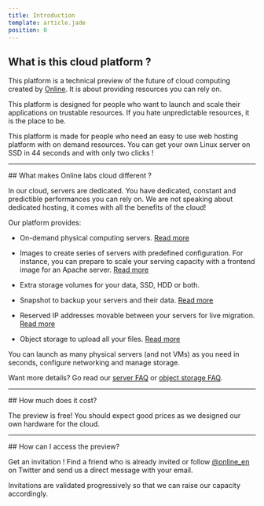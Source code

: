 ```yaml
---
title: Introduction
template: article.jade
position: 0
---
```


## What is this cloud platform ?

This platform is a technical preview of the future of cloud computing created by [Online](http://online.net).
It is about providing resources you can rely on.

This platform is designed for people who want to launch and scale their
applications on trustable resources.
If you hate unpredictable resources, it is the place to be.

This platform is made for people who need an easy to use web hosting platform with on demand
resources. You can get your own Linux server on SSD in 44 seconds and with only two clicks !


<hr/>
## What makes Online labs cloud different ?

In our cloud, servers are dedicated. You have dedicated, constant and
predictible performances you can rely on. We are not speaking about dedicated
hosting, it comes with all the benefits of the cloud!

Our platform provides:

- On-demand physical computing servers. [Read more](/howto/create_instance.html)

- Images to create series of servers with predefined configuration. For instance, you can prepare to scale your serving capacity with a frontend image for an Apache server. [Read more](/howto/create_image.html)

- Extra storage volumes for your data, SSD, HDD or both.

- Snapshot to backup your servers and their data. [Read more](/howto/create_snapshot.html)

- Reserved IP addresses movable between your servers for live migration. [Read more](/howto/ip_addresses.html)

- Object storage to upload all your files. [Read more](/howto/s3.html)

You can launch as many physical servers (and not VMs) as you need in seconds, configure networking and manage storage.

Want more details? Go read our [server FAQ](/faq/server_faq.html) or [object
storage FAQ](/faq/object_storage_faq.html).

<hr/>
## How much does it cost?

The preview is free! You should expect good prices as we designed our own
hardware for the cloud.


<hr/>
## How can I access the preview?

Get an invitation ! Find a friend who is already invited or follow [@online_en](https://twitter.com/online_en) on Twitter and send us a direct message with your email.

Invitations are validated progressively so that we can raise our capacity
accordingly.
